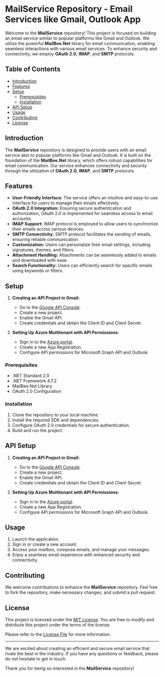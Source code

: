 # MailService Repository - Email Services like Gmail, Outlook App

Welcome to the **MailService** repository! This project is focused on building an email service similar to popular platforms like Gmail and Outlook. We utilize the powerful **MailBee.Net** library for email communication, enabling seamless interactions with various email services. To enhance security and connectivity, we employ **OAuth 2.0**, **IMAP**, and **SMTP** protocols.

## Table of Contents

- [Introduction](#introduction)
- [Features](#features)
- [Setup](#setup)
  - [Prerequisites](#prerequisites)
  - [Installation](#installation)
- [API Setup](#APISetun)
- [Usage](#usage)
- [Contributing](#contributing)
- [License](#license)

## Introduction

The **MailService** repository is designed to provide users with an email service akin to popular platforms like Gmail and Outlook. It is built on the foundation of the **MailBee.Net** library, which offers robust capabilities for email communication. Our service enhances connectivity and security through the utilization of **OAuth 2.0**, **IMAP**, and **SMTP** protocols.

## Features

- **User-Friendly Interface:** The service offers an intuitive and easy-to-use interface for users to manage their emails effectively.
- **OAuth 2.0 Integration:** Ensuring secure authentication and authorization, OAuth 2.0 is implemented for seamless access to email accounts.
- **IMAP Support:** IMAP protocol is employed to allow users to synchronize their emails across various devices.
- **SMTP Connectivity:** SMTP protocol facilitates the sending of emails, ensuring reliable communication.
- **Customization:** Users can personalize their email settings, including signatures, themes, and filters.
- **Attachment Handling:** Attachments can be seamlessly added to emails and downloaded with ease.
- **Search Functionality:** Users can efficiently search for specific emails using keywords or filters.

## Setup

1. **Creating an API Project in Gmail:**
   - Go to the [Google API Console](https://console.developers.google.com/).
   - Create a new project.
   - Enable the Gmail API.
   - Create credentials and obtain the Client ID and Client Secret.

2. **Setting Up Azure Multitenant with API Permissions:**
   - Sign in to the [Azure portal](https://portal.azure.com/).
   - Create a new App Registration.
   - Configure API permissions for Microsoft Graph API and Outlook.

### Prerequisites

- .NET Standard 2.0
- .NET Framework 4.7.2
- MailBee.Net Library
- OAuth 2.0 Configuration

### Installation

1. Clone the repository to your local machine.
2. Install the required SDK and dependencies.
3. Configure OAuth 2.0 credentials for secure authentication.
4. Build and run the project.

## API Setup

1. **Creating an API Project in Gmail:**
   - Go to the [Google API Console](https://console.developers.google.com/).
   - Create a new project.
   - Enable the Gmail API.
   - Create credentials and obtain the Client ID and Client Secret.

2. **Setting Up Azure Multitenant with API Permissions:**
   - Sign in to the [Azure portal](https://portal.azure.com/).
   - Create a new App Registration.
   - Configure API permissions for Microsoft Graph API and Outlook.

## Usage

1. Launch the application.
2. Sign in or create a new account.
3. Access your mailbox, compose emails, and manage your messages.
4. Enjoy a seamless email experience with enhanced security and connectivity.

## Contributing

We welcome contributions to enhance the **MailService** repository. Feel free to fork the repository, make necessary changes, and submit a pull request.

## License

This project is licensed under the [MIT License](LICENSE). You are free to modify and distribute this project under the terms of the license.

Please refer to the [License File](LICENSE) for more information.

---

We are excited about creating an efficient and secure email service that rivals the best in the industry. If you have any questions or feedback, please do not hesitate to get in touch.

Thank you for being so interested in the **MailService** repository!
